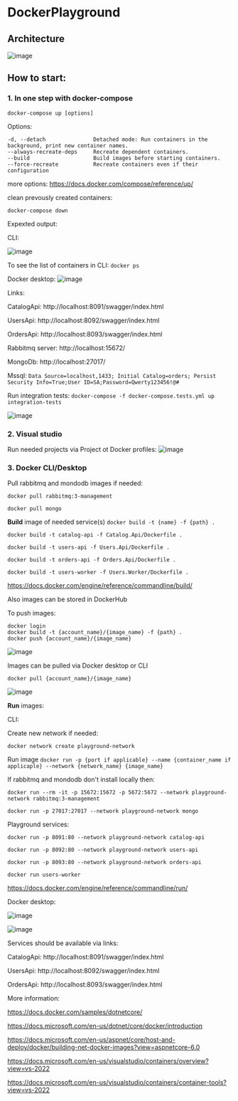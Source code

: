 # DockerPlayground

## Architecture

![image](https://user-images.githubusercontent.com/17797666/168889831-5bd0fddc-f676-49ea-9202-2b259e322a39.png)


## How to start:

### 1. In one step with docker-compose

`docker-compose up [options]` 

Options:
```
-d, --detach               Detached mode: Run containers in the background, print new container names.
--always-recreate-deps     Recreate dependent containers.
--build                    Build images before starting containers.
--force-recreate           Recreate containers even if their configuration
```

more options: https://docs.docker.com/compose/reference/up/

clean prevously created containers:

`docker-compose down`

Expexted output:

CLI:

![image](https://user-images.githubusercontent.com/17797666/168890296-0c94c2c9-099e-44b4-9b8f-76d13602f845.png)

To see the list of containers in CLI: `docker ps`

Docker desktop:
![image](https://user-images.githubusercontent.com/17797666/169589340-ac2bf802-9f36-4e3d-a0fc-f490be3f6ae3.png)

Links:

CatalogApi: http://localhost:8091/swagger/index.html

UsersApi: http://localhost:8092/swagger/index.html

OrdersApi: http://localhost:8093/swagger/index.html

Rabbitmq server: http://localhost:15672/

MongoDb: http://localhost:27017/

Mssql: `Data Source=localhost,1433; Initial Catalog=orders; Persist Security Info=True;User ID=SA;Password=Qwerty123456!@#`

Run integration tests:
`docker-compose -f docker-compose.tests.yml up integration-tests`

![image](https://user-images.githubusercontent.com/17797666/169589060-772942f9-9623-4973-8f62-a2a1bbdd3f5d.png)


### 2. Visual studio 

Run needed projects via Project ot Docker profiles:
![image](https://user-images.githubusercontent.com/17797666/163598559-127dceef-28c0-400b-9bf9-f848c676ddae.png)


### 3. Docker CLI/Desktop

Pull rabbitmq and mondodb images if needed:

`docker pull rabbitmq:3-management`

`docker pull mongo`

<b>Build</b> image of needed service(s) `docker build -t {name} -f {path} .`

`docker build -t catalog-api -f Catalog.Api/Dockerfile .`

`docker build -t users-api -f Users.Api/Dockerfile .`

`docker build -t orders-api -f Orders.Api/Dockerfile .`

`docker build -t users-worker -f Users.Worker/Dockerfile .`

https://docs.docker.com/engine/reference/commandline/build/

Also images can be stored in DockerHub

To push images:

```
docker login
docker build -t {account_name}/{image_name} -f {path} .
docker push {account_name}/{image_name}
```

![image](https://user-images.githubusercontent.com/17797666/164201582-27e8bf26-1637-4bf3-92ef-b7e7525bcaa3.png)

Images can be pulled via Docker desktop or CLI

`docker pull {account_name}/{image_name}`

![image](https://user-images.githubusercontent.com/17797666/164201947-f2fd77f2-e063-437b-a7c8-cb99725c24c2.png)

<b>Run</b> images:

CLI:

Create new network if needed:

`docker network create playground-network`

Run image `docker run -p {port if applicable} --name {container_name if applicaple} --network {network_name} {image_name}`

If rabbitmq and mondodb don't install locally then:

`docker run --rm -it -p 15672:15672 -p 5672:5672 --network playground-network rabbitmq:3-management`

`docker run -p 27017:27017 --network playground-network mongo`

Playground services:

`docker run -p 8091:80 --network playground-network catalog-api`

`docker run -p 8092:80 --network playground-network users-api`

`docker run -p 8093:80 --network playground-network orders-api`

`docker run users-worker`

https://docs.docker.com/engine/reference/commandline/run/

Docker desktop:

![image](https://user-images.githubusercontent.com/17797666/163601955-626febd1-5c76-4bbe-8394-45593d6e4208.png)

![image](https://user-images.githubusercontent.com/17797666/163603244-796e594e-def2-4f4e-9231-6414b6ada162.png)

Services should be available via links:

CatalogApi: http://localhost:8091/swagger/index.html

UsersApi: http://localhost:8092/swagger/index.html

OrdersApi: http://localhost:8093/swagger/index.html

More information:

https://docs.docker.com/samples/dotnetcore/

https://docs.microsoft.com/en-us/dotnet/core/docker/introduction

https://docs.microsoft.com/en-us/aspnet/core/host-and-deploy/docker/building-net-docker-images?view=aspnetcore-6.0

https://docs.microsoft.com/en-us/visualstudio/containers/overview?view=vs-2022

https://docs.microsoft.com/en-us/visualstudio/containers/container-tools?view=vs-2022
